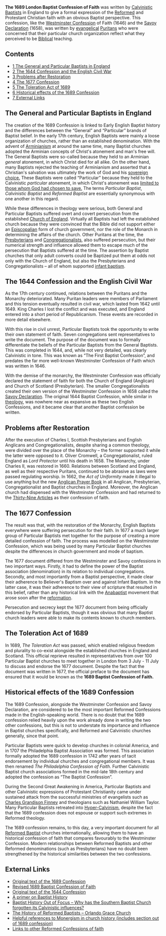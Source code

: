 **The 1689 London Baptist Confession of Faith** was written by
[Calvinistic](Calvinism "Calvinism") [Baptists](Baptist "Baptist")
in England to give a formal expression of the
[Reformed](Reformed "Reformed") and Protestant Christian faith with
an obvious Baptist perspective. This confession, like the
[Westminster Confession](Westminster_Confession "Westminster Confession")
of Faith (1646) and the
[Savoy Declaration](Savoy_Declaration "Savoy Declaration") (1658),
was written by [evangelical](Evangelical "Evangelical")
[Puritans](Puritan "Puritan") who were concerned that their
particular church organization reflect what they perceived to be
[Biblical](Bible "Bible") teaching.

## Contents

-   [1 The General and Particular Baptists in England](#The_General_and_Particular_Baptists_in_England)
-   [2 The 1644 Confession and the English Civil War](#The_1644_Confession_and_the_English_Civil_War)
-   [3 Problems after Restoration](#Problems_after_Restoration)
-   [4 The 1677 Confession](#The_1677_Confession)
-   [5 The Toleration Act of 1689](#The_Toleration_Act_of_1689)
-   [6 Historical effects of the 1689 Confession](#Historical_effects_of_the_1689_Confession)
-   [7 External Links](#External_Links)

## The General and Particular Baptists in England

The creation of the 1689 Confession is linked to Early English
Baptist history and the differences between the “General” and
“Particular” brands of Baptist belief. In the early 17th century,
English Baptists were mainly a loose organization of churches,
rather than an established denomination. With the advent of
[Arminianism](Arminianism "Arminianism") at around the same time,
many Baptist churches adopted the Arminian concepts of Christ's
atonement and man's free will. The General Baptists were so-called
because they held to an Arminian *general* atonement, in which
Christ died for all alike. On the other hand, many Baptists
rejected the teaching of Arminianism and asserted that a
Christian's salvation was ultimately the work of God and his
[sovereign choice.](Predestination "Predestination") These Baptists
were called “Particular” because they held to the Calvinistic
*particular* atonement, in which Christ's atonement was
[limited to those whom God had chosen to save.](Limited_atonement "Limited atonement")
The terms *Particular Baptist*, *Calvinistic Baptist* and
*Reformed Baptist* are essentially synonymous with one another in
this regard.

While these differences in theology were serious, both General and
Particular Baptists suffered overt and covert persecution from the
established [Church of England](Anglican "Anglican"). Virtually all
Baptists had left the established church because they were
convinced that the Bible did not support either an
[Episcopalian](Episcopalian "Episcopalian") form of church
government, nor the role of the Monarch in determining the affairs
of the church. Other Puritans at the time, the
[Presbyterians](Presbyterian "Presbyterian") and
[Congregationalists](index.php?title=Congregationalists&action=edit&redlink=1 "Congregationalists (page does not exist)"),
also suffered persecution, but their numerical strength and
influence allowed them to escape much of the persecution that
Baptists suffered at the time. The assertion by Baptist churches
that only adult converts could be Baptized put them at odds not
only with the Church of England, but also the Presbyterians and
Congregationalists – all of whom supported
[infant baptism](Infant_baptism "Infant baptism").

## The 1644 Confession and the English Civil War

As the 17th century continued, relations between the Puritans and
the Monarchy deteriorated. Many Puritan leaders were members of
Parliament and this tension eventually resulted in civil war, which
lasted from 1642 until 1649. King Charles I lost the conflict and
was executed, and England entered into a short period of
Republicanism. These events are recorded in more detail elsewhere.

With this rise in civil unrest, Particular Baptists took the
opportunity to write their own statement of faith. Seven
congregations sent representatives to write the document. The
purpose of the document was to formally differentiate the beliefs
of the Particular Baptists from the General Baptists. This was
completed in 1644, and, while not very detailed, was clearly
Calvinistic in tone. This was known as “The First Baptist
Confession”, and predates the far more well-known Westminster
Confession of Faith which was written in 1646.

With the demise of the monarchy, the Westminster Confession was
officially declared the statement of faith for both the Church of
England (Anglican) and Church of Scotland (Presbyterian). The
smaller Congregationalists created their own version of the
Westminster Confession in 1658 called the
[Savoy Declaration](Savoy_Declaration "Savoy Declaration"). The
original 1644 Baptist Confession, while similar in
[theology](Theology "Theology"), was nowhere near as expansive as
these two English Confessions, and it became clear that another
Baptist confession be written.

## Problems after Restoration

After the execution of Charles I, Scottish Presbyterians and
English Anglicans and Congregationalists, despite sharing a common
theology, were divided over the place of the Monarchy – the former
supported it while the latter were opposed to it. Oliver Cromwell,
a Congregationalist, ruled England as *Lord Protector* until his
death in 1658. The Monarchy, under Charles II, was restored in
1660. Relations between Scotland and England, as well as their
respective Puritans, continued to be abrasive as laws were passed
regulating worship. In 1662, the *Act of Uniformity* made it
illegal to use anything but the new
[Anglican Prayer Book](Book_of_Common_Prayer "Book of Common Prayer")
in all Anglican, Presbyterian, Congregationalist and Baptist
churches in England. Moreover, the Anglican church had dispensed
with the Westminster Confession and had returned to the
[Thirty-Nine Articles](index.php?title=Thirty-Nine_Articles&action=edit&redlink=1 "Thirty-Nine Articles (page does not exist)")
as their confession of faith.

## The 1677 Confession

The result was that, with the restoration of the Monarchy, English
Baptists everywhere were suffering persecution for their faith. In
1677 a much larger group of Particular Baptists met together for
the purpose of creating a more detailed confession of faith. The
process was modelled on the Westminster Confession, which was being
used by many Particular Baptist churches despite the differences in
church government and mode of baptism.

The 1677 document differed from the Westminster and Savoy
confessions in two important ways. Firstly, it had to define the
power of the Baptist association (denomination) in its relation to
individual congregations. Secondly, and most importantly from a
Baptist perspective, it made clear their adherence to Believer's
Baptism over and against Infant Baptism. In the latter case, it was
their adherence to their view of scripture that resulted in this
belief, rather than any historical link with the
[Anabaptist](Anabaptist "Anabaptist") movement that arose soon
after the [reformation](Reformation "Reformation").

Persecution and secrecy kept the 1677 document from being
officially endorsed by Particular Baptists, though it was obvious
that many Baptist church leaders were able to make its contents
known to church members.

## The Toleration Act of 1689

In 1689, *The Toleration Act* was passed, which enabled religious
freedom and plurality to co-exist alongside the established
churches in England and Scotland. This official reprieve resulted
in representatives from over 100 Particular Baptist churches to
meet together in London from 3 July - 11 July to discuss and
endorse the 1677 document. Despite the fact that the document was
written in 1677, the official preface to the document has ensured
that it would be known as the
**1689 Baptist Confession of Faith.**

## Historical effects of the 1689 Confession

The 1689 Confession, alongside the Westminster Confession and Savoy
Declaration, are considered to be the most important Reformed
Confessions made in the English-speaking world. There is no doubt
that the 1689 confession relied heavily upon the work already done
in writing the two other confessions, but this is not to understate
its importance and influence in Baptist churches specifically, and
Reformed and Calvinistic churches generally, since that point.

Particular Baptists were quick to develop churches in colonial
America, and in 1707 the Philadelphia Baptist Association was
formed. This association formally adopted the 1689 confession in
1742 after years of tacit endorsement by individual churches and
congregational members. It was then renamed
*The Philadelphia Confession of Faith*. Further Calvinistic Baptist
church associations formed in the mid-late 18th century and adopted
the confession as “The Baptist Confession”.

During the Second Great Awakening in America, Particular Baptists
and other Calvinistic expressions of Protestant Christianity came
under sustained attack from the successful ministries of
evangelists such as
[Charles Grandison Finney](Charles_Grandison_Finney "Charles Grandison Finney")
and theologians such as Nathaniel William Taylor. Many Particular
Baptists retreated into
[Hyper-Calvinism](Hyper-Calvinism "Hyper-Calvinism"), despite the
fact that the 1689 confession does not espouse or support such
extremes in Reformed theology.

The 1689 confession remains, to this day, a very important document
for all [Reformed Baptist](Reformed_Baptist "Reformed Baptist")
churches internationally, allowing them to have an historical
confession of faith that compares favourably to the Westminster
Confession. Modern relationships between Reformed Baptists and
other Reformed denominations (such as Presbyterians) have no doubt
been strengthened by the historical similarities between the two
confessions.

## External Links

-   [Original text of the 1689 Confession](http://www.vor.org/truth/1689/1689bc00.html)
-   [Revised 1689 Baptist Confession of Faith](http://sgbc.faithweb.com/1689.htm)
-   [Original text of the 1644 Confession](http://www.spurgeon.org/~phil/creeds/bc1644.htm)
-   [A primer on Baptist History](http://volstate.net/~credo/page13.html)
-   [Baptist History Out of Focus – Why has the Southern Baptist Church forgotten its Calvinistic influences?](http://www.founders.org/FJ18/editorial_fr.html)
-   [The History of Reformed Baptists – Orlando Grace Church](http://www.orlandograce.org/reformedchurch.html)
-   [Helpful references to Monergism in church history (includes section out of 1689 confession)](http://www.monergism.com/thethreshold/articles/onsite/whatmoner_history.html)
-   [Links to other Reformed Confessions of faith](http://www.monergism.com/systematic.html)



